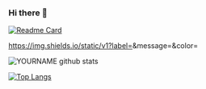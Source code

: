 ### Hi there 👋

[![Readme Card](https://github-readme-stats.vercel.app/api/pin/?username=parvatijay2901&repo=github-readme-stats)](https://github.com/parvatijay2901a/github-readme-stats)

https://img.shields.io/static/v1?label=<LABEL>&message=<Student IIIT-DWD>&color=<COLOR>

![YOURNAME github stats](https://github-readme-stats.vercel.app/api?username=parvatijay2901&show_icons=true&hide_border=true&theme=vue)

[![Top Langs](https://github-readme-stats.vercel.app/api/top-langs/?username=parvatijay2901&theme=vue&hide_border=true)](https://github.com/parvatijay2901/github-readme-stats)

<!--
**parvatijay2901/parvatijay2901** is a ✨ _special_ ✨ repository because its `README.md` (this file) appears on your GitHub profile.

Here are some ideas to get you started:

- 🔭 I’m currently working on ...
- 🌱 I’m currently learning ...
- 👯 I’m looking to collaborate on ...
- 🤔 I’m looking for help with ...
- 💬 Ask me about ...
- 📫 How to reach me: ...
- 😄 Pronouns: ...
- ⚡ Fun fact: ...
-->
